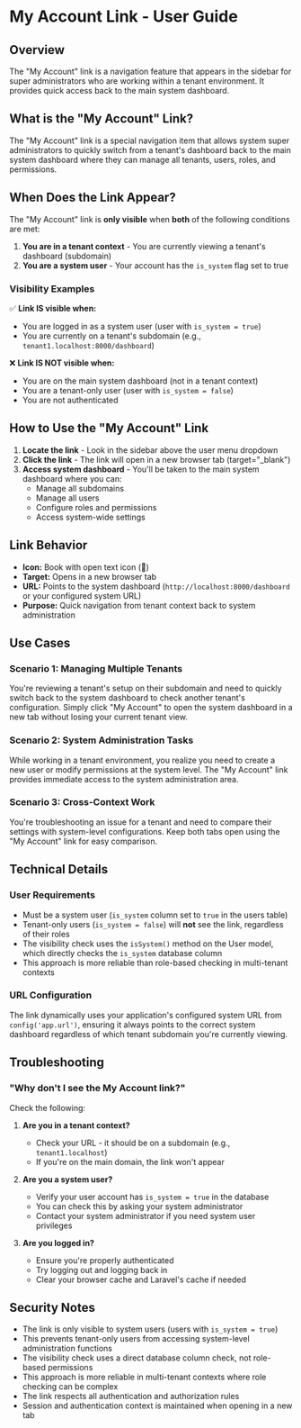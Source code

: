 # My Account Link - User Guide

## Overview

The "My Account" link is a navigation feature that appears in the sidebar for super administrators who are working within a tenant environment. It provides quick access back to the main system dashboard.

## What is the "My Account" Link?

The "My Account" link is a special navigation item that allows system super administrators to quickly switch from a tenant's dashboard back to the main system dashboard where they can manage all tenants, users, roles, and permissions.

## When Does the Link Appear?

The "My Account" link is **only visible** when **both** of the following conditions are met:

1. **You are in a tenant context** - You are currently viewing a tenant's dashboard (subdomain)
2. **You are a system user** - Your account has the `is_system` flag set to true

### Visibility Examples

✅ **Link IS visible when:**
- You are logged in as a system user (user with `is_system = true`)
- You are currently on a tenant's subdomain (e.g., `tenant1.localhost:8000/dashboard`)

❌ **Link IS NOT visible when:**
- You are on the main system dashboard (not in a tenant context)
- You are a tenant-only user (user with `is_system = false`)
- You are not authenticated

## How to Use the "My Account" Link

1. **Locate the link** - Look in the sidebar above the user menu dropdown
2. **Click the link** - The link will open in a new browser tab (target="_blank")
3. **Access system dashboard** - You'll be taken to the main system dashboard where you can:
   - Manage all subdomains
   - Manage all users
   - Configure roles and permissions
   - Access system-wide settings

## Link Behavior

- **Icon:** Book with open text icon (📖)
- **Target:** Opens in a new browser tab
- **URL:** Points to the system dashboard (`http://localhost:8000/dashboard` or your configured system URL)
- **Purpose:** Quick navigation from tenant context back to system administration

## Use Cases

### Scenario 1: Managing Multiple Tenants
You're reviewing a tenant's setup on their subdomain and need to quickly switch back to the system dashboard to check another tenant's configuration. Simply click "My Account" to open the system dashboard in a new tab without losing your current tenant view.

### Scenario 2: System Administration Tasks
While working in a tenant environment, you realize you need to create a new user or modify permissions at the system level. The "My Account" link provides immediate access to the system administration area.

### Scenario 3: Cross-Context Work
You're troubleshooting an issue for a tenant and need to compare their settings with system-level configurations. Keep both tabs open using the "My Account" link for easy comparison.

## Technical Details

### User Requirements
- Must be a system user (`is_system` column set to `true` in the users table)
- Tenant-only users (`is_system = false`) will **not** see the link, regardless of their roles
- The visibility check uses the `isSystem()` method on the User model, which directly checks the `is_system` database column
- This approach is more reliable than role-based checking in multi-tenant contexts

### URL Configuration
The link dynamically uses your application's configured system URL from `config('app.url')`, ensuring it always points to the correct system dashboard regardless of which tenant subdomain you're currently viewing.

## Troubleshooting

### "Why don't I see the My Account link?"

Check the following:

1. **Are you in a tenant context?**
   - Check your URL - it should be on a subdomain (e.g., `tenant1.localhost`)
   - If you're on the main domain, the link won't appear

2. **Are you a system user?**
   - Verify your user account has `is_system = true` in the database
   - You can check this by asking your system administrator
   - Contact your system administrator if you need system user privileges

3. **Are you logged in?**
   - Ensure you're properly authenticated
   - Try logging out and logging back in
   - Clear your browser cache and Laravel's cache if needed

## Security Notes

- The link is only visible to system users (users with `is_system = true`)
- This prevents tenant-only users from accessing system-level administration functions
- The visibility check uses a direct database column check, not role-based permissions
- This approach is more reliable in multi-tenant contexts where role checking can be complex
- The link respects all authentication and authorization rules
- Session and authentication context is maintained when opening in a new tab
